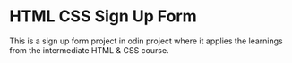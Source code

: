 # HTML CSS Sign Up Form

This is a sign up form project in odin project where it applies the learnings from the intermediate HTML & CSS course.
